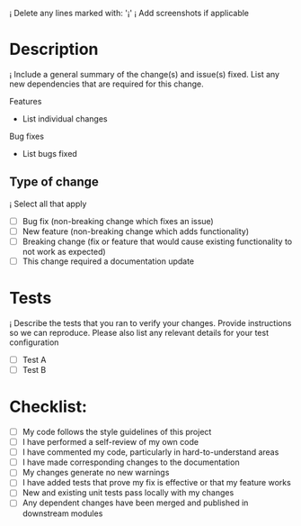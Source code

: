 ¡ Delete any lines marked with: '¡'
¡ Add screenshots if applicable

# Description

¡ Include a general summary of the change(s) and issue(s) fixed. List any new dependencies that are required for this change.

Features
- List individual changes

Bug fixes
- List bugs fixed

## Type of change

¡ Select all that apply

- [ ] Bug fix (non-breaking change which fixes an issue)
- [ ] New feature (non-breaking change which adds functionality)
- [ ] Breaking change (fix or feature that would cause existing functionality to not work as expected)
- [ ] This change required a documentation update

# Tests

¡ Describe the tests that you ran to verify your changes. Provide instructions so we can reproduce. Please also list any relevant details for your test configuration

- [ ] Test A
- [ ] Test B

# Checklist:

- [ ] My code follows the style guidelines of this project
- [ ] I have performed a self-review of my own code
- [ ] I have commented my code, particularly in hard-to-understand areas
- [ ] I have made corresponding changes to the documentation
- [ ] My changes generate no new warnings
- [ ] I have added tests that prove my fix is effective or that my feature works
- [ ] New and existing unit tests pass locally with my changes
- [ ] Any dependent changes have been merged and published in downstream modules
